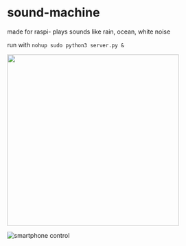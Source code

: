 # sound-machine
made for raspi- plays sounds like rain, ocean, white noise

run with `nohup sudo python3 server.py &`

<img src="https://i.imgur.com/Xnp3lnz.png" width="400">

![smartphone control](https://i.imgur.com/Xnp3lnz.png)
